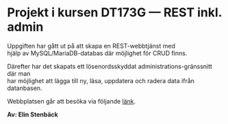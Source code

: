 # Projekt i kursen DT173G — REST inkl. admin
Uppgiften har gått ut på att skapa en REST-webbtjänst med  
hjälp av MySQL/MariaDB-databas där möjlighet för CRUD finns.  

Därefter har det skapats ett lösenordsskyddat administrations-gränssnitt där man  
har möjlighet att lägga till ny, läsa, uppdatera och radera data  ifrån datanbasen.  

Webbplatsen går att besöka via följande [länk](http://elinstenback.se/projekt/).  

**Av: Elin Stenbäck**
